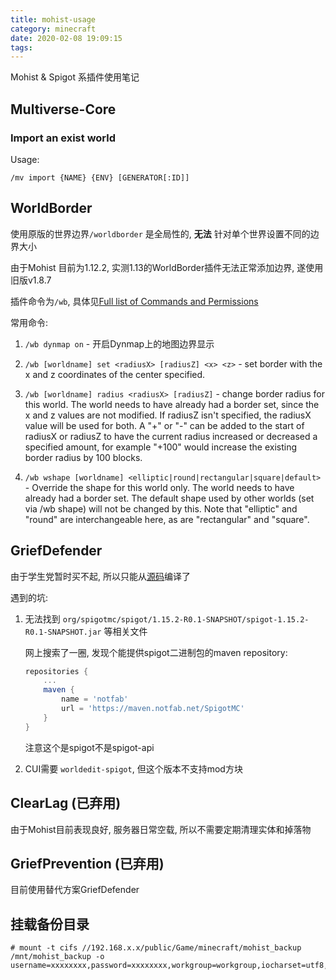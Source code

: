 ```yaml
---
title: mohist-usage
category: minecraft
date: 2020-02-08 19:09:15
tags:
---
```


Mohist & Spigot 系插件使用笔记

<!-- more -->

## Multiverse-Core

### Import an exist world

Usage:

`/mv import {NAME} {ENV} [GENERATOR[:ID]]`

## WorldBorder

使用原版的世界边界`/worldborder` 是全局性的, **无法** 针对单个世界设置不同的边界大小

由于Mohist 目前为1.12.2, 实测1.13的WorldBorder插件无法正常添加边界, 遂使用旧版v1.8.7

插件命令为`/wb`, 具体见[Full list of Commands and Permissions](https://www.spigotmc.org/threads/worldborder.339635/#post-3162179)

常用命令:

1. `/wb dynmap on` - 开启Dynmap上的地图边界显示

2. `/wb [worldname] set <radiusX> [radiusZ] <x> <z>` - set border with the x and z coordinates of the center specified.
3. `/wb [worldname] radius <radiusX> [radiusZ]` - change border radius for this world. The world needs to have already had a border set, since the x and z values are not modified. If radiusZ isn't specified, the radiusX value will be used for both. A "+" or "-" can be added to the start of radiusX or radiusZ to have the current radius increased or decreased a specified amount, for example "+100" would increase the existing border radius by 100 blocks.
4. `/wb wshape [worldname] <elliptic|round|rectangular|square|default>` - Override the shape for this world only. The world needs to have already had a border set. The default shape used by other worlds (set via /wb shape) will not be changed by this. Note that "elliptic" and "round" are interchangeable here, as are "rectangular" and "square".

## GriefDefender

由于学生党暂时买不起, 所以只能从[源码](https://github.com/bloodmc/GriefDefender)编译了

遇到的坑:

1. 无法找到 `org/spigotmc/spigot/1.15.2-R0.1-SNAPSHOT/spigot-1.15.2-R0.1-SNAPSHOT.jar` 等相关文件

   网上搜索了一圈, 发现个能提供spigot二进制包的maven repository:

   ```gradle bukkit/build.gradle
   repositories {
       ...
       maven {
           name = 'notfab'
           url = 'https://maven.notfab.net/SpigotMC'
       }
   }
   ```
   注意这个是spigot不是spigot-api

2. CUI需要 `worldedit-spigot`, 但这个版本不支持mod方块

## ClearLag (已弃用)

由于Mohist目前表现良好, 服务器日常空载, 所以不需要定期清理实体和掉落物

## GriefPrevention (已弃用)

目前使用替代方案GriefDefender

## 挂载备份目录

```console
# mount -t cifs //192.168.x.x/public/Game/minecraft/mohist_backup /mnt/mohist_backup -o username=xxxxxxxx,password=xxxxxxxx,workgroup=workgroup,iocharset=utf8,uid=mohist,gid=mohist
```